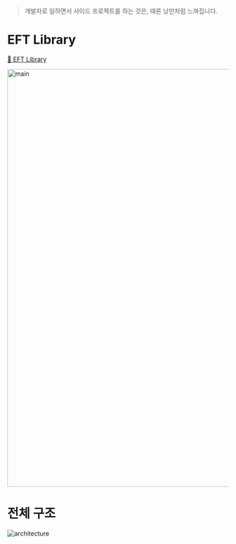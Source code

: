 > 개발자로 일하면서 사이드 프로젝트를 하는 것은, 때론 낭만처럼 느껴집니다.

# EFT Library

[📌 EFT Library](https://eftlibrary.com)

<img width="952" alt="main" src="https://github.com/user-attachments/assets/01e8490c-3592-45c6-89e9-2b45b8e8eaea" />


# 전체 구조

![architecture](https://github.com/user-attachments/assets/0aad4cb2-2a18-48e1-832c-436507af67fd)


